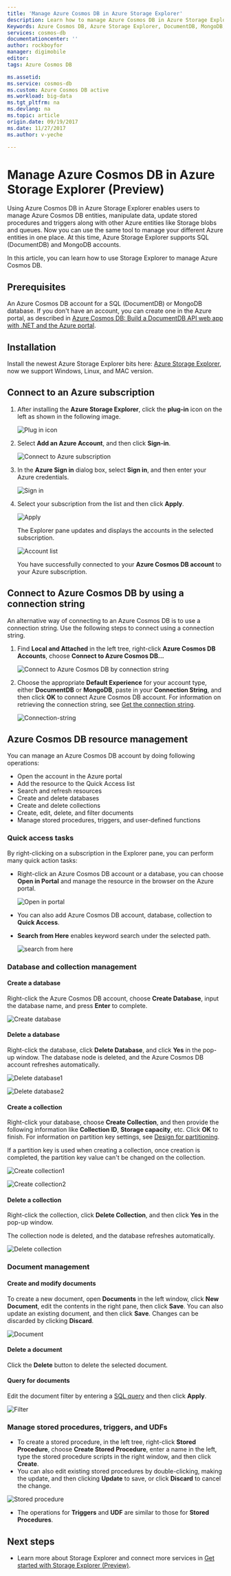 ```yaml
---
title: 'Manage Azure Cosmos DB in Azure Storage Explorer'
description: Learn how to manage Azure Cosmos DB in Azure Storage Explorer.
Keywords: Azure Cosmos DB, Azure Storage Explorer, DocumentDB, MongoDB, DocumentDB
services: cosmos-db
documentationcenter: ''
author: rockboyfor
manager: digimobile
editor: 
tags: Azure Cosmos DB

ms.assetid: 
ms.service: cosmos-db
ms.custom: Azure Cosmos DB active
ms.workload: big-data
ms.tgt_pltfrm: na
ms.devlang: na
ms.topic: article
origin.date: 09/19/2017
ms.date: 11/27/2017
ms.author: v-yeche

---
```

# Manage Azure Cosmos DB in Azure Storage Explorer (Preview)

Using Azure Cosmos DB in Azure Storage Explorer enables users to manage Azure Cosmos DB entities, manipulate data, update stored procedures and triggers along with other Azure entities like Storage blobs and queues. Now you can use the same tool to manage your different Azure entities in one place. At this time, Azure Storage Explorer supports SQL (DocumentDB) and MongoDB accounts.

In this article, you can learn how to use Storage Explorer to manage Azure Cosmos DB.

## Prerequisites

An Azure Cosmos DB account for a SQL (DocumentDB) or MongoDB database. If you don't have an account, you can create one in the Azure portal, as described in [Azure Cosmos DB: Build a DocumentDB API web app with .NET and the Azure portal](create-documentdb-dotnet.md).

## Installation

Install the newest Azure Storage Explorer bits here: [Azure Storage Explorer](https://go.microsoft.com/fwlink/?LinkId=708343&clcid=0x409), now we support Windows, Linux, and MAC version.

## Connect to an Azure subscription

1. After installing the **Azure Storage Explorer**, click the **plug-in** icon on the left as shown in the following image.

   ![Plug in icon](./media/tutorial-documentdb-and-mongodb-in-storage-explorer/plug-in-icon.png)

2. Select **Add an Azure Account**, and then click **Sign-in**.

   ![Connect to Azure subscription](./media/tutorial-documentdb-and-mongodb-in-storage-explorer/connect-to-azure-subscription.png)

2. In the **Azure Sign in** dialog box, select **Sign in**, and then enter your Azure credentials.

    ![Sign in](./media/tutorial-documentdb-and-mongodb-in-storage-explorer/sign-in.png)

3. Select your subscription from the list and then click **Apply**.

    ![Apply](./media/tutorial-documentdb-and-mongodb-in-storage-explorer/apply-subscription.png)

    The Explorer pane updates and displays the accounts in the selected subscription.

    ![Account list](./media/tutorial-documentdb-and-mongodb-in-storage-explorer/account-list.png)

    You have successfully connected to your **Azure Cosmos DB account** to your Azure subscription.

## Connect to Azure Cosmos DB by using a connection string

An alternative way of connecting to an Azure Cosmos DB is to use a connection string. Use the following steps to connect using a connection string.

1. Find **Local and Attached** in the left tree, right-click **Azure Cosmos DB Accounts**, choose **Connect to Azure Cosmos DB...**

    ![Connect to Azure Cosmos DB by connection string](./media/tutorial-documentdb-and-mongodb-in-storage-explorer/connect-to-db-by-connection-string.png)

2. Choose the appropriate **Default Experience** for your account type, either **DocumentDB** or **MongoDB**, paste in your **Connection String**, and then click **OK** to connect Azure Cosmos DB account. For information on retrieving the connection string, see [Get the connection string](/cosmos-db/manage-account#get-the--connection-string).

    ![Connection-string](./media/tutorial-documentdb-and-mongodb-in-storage-explorer/connection-string.png)

## Azure Cosmos DB resource management

You can manage an Azure Cosmos DB account by doing following operations:
* Open the account in the Azure portal
* Add the resource to the Quick Access list
* Search and refresh resources
* Create and delete databases
* Create and delete collections
* Create, edit, delete, and filter documents
* Manage stored procedures, triggers, and user-defined functions

### Quick access tasks

By right-clicking on a subscription in the Explorer pane, you can perform many quick action tasks:

* Right-click an Azure Cosmos DB account or a database, you can choose **Open in Portal** and manage the resource in the browser on the Azure portal.

     ![Open in portal](./media/tutorial-documentdb-and-mongodb-in-storage-explorer/open-in-portal.png)

* You can also add Azure Cosmos DB account, database, collection to **Quick Access**.
* **Search from Here** enables keyword search under the selected path.

    ![search from here](./media/tutorial-documentdb-and-mongodb-in-storage-explorer/search-from-here.png) 

### Database and collection management
#### Create a database 
Right-click the Azure Cosmos DB account, choose **Create Database**, input the database name, and press **Enter** to complete.

![Create database](./media/tutorial-documentdb-and-mongodb-in-storage-explorer/create-database.png) 

#### Delete a database
Right-click the database, click **Delete Database**, and click **Yes** in the pop-up window. The database node is deleted, and the Azure Cosmos DB account refreshes automatically.

![Delete database1](./media/tutorial-documentdb-and-mongodb-in-storage-explorer/delete-database1.png)  

![Delete database2](./media/tutorial-documentdb-and-mongodb-in-storage-explorer/delete-database2.png) 

#### Create a collection
Right-click your database, choose **Create Collection**, and then provide the following information like **Collection ID**, **Storage capacity**, etc. Click **OK** to finish. For information on partition key settings, see [Design for partitioning](partition-data.md#designing-for-partitioning).

If a partition key is used when creating a collection, once creation is completed, the partition key value can't be changed on the collection.

![Create collection1](./media/tutorial-documentdb-and-mongodb-in-storage-explorer/create-collection.png)

![Create collection2](./media/tutorial-documentdb-and-mongodb-in-storage-explorer/create-collection2.png) 

#### Delete a collection
Right-click the collection, click **Delete Collection**, and then click **Yes** in the pop-up window. 

The collection node is deleted, and the database refreshes automatically.  

![Delete collection](./media/tutorial-documentdb-and-mongodb-in-storage-explorer/delete-collection.png) 

### Document management

#### Create and modify documents
To create a new document, open **Documents** in the left window, click **New Document**, edit the contents in the right pane, then click **Save**. You can also update an existing document, and then click **Save**. Changes can be discarded by clicking **Discard**.

![Document](./media/tutorial-documentdb-and-mongodb-in-storage-explorer/document.png)

#### Delete a document
Click the **Delete** button to delete the selected document.
#### Query for documents
Edit the document filter by entering a [SQL query](documentdb-sql-query.md) and then click **Apply**.

![Filter](./media/tutorial-documentdb-and-mongodb-in-storage-explorer/filter.png)

### Manage stored procedures, triggers, and UDFs
* To create a stored procedure, in the left tree, right-click **Stored Procedure**, choose **Create Stored Procedure**, enter a name in the left, type the stored procedure scripts in the right window, and then click **Create**. 
* You can also edit existing stored procedures by double-clicking, making the update, and then clicking **Update** to save, or click **Discard** to cancel the change.

![Stored procedure](./media/tutorial-documentdb-and-mongodb-in-storage-explorer/stored-procedure.png)

* The operations for **Triggers** and **UDF** are similar to those for **Stored Procedures**.

## Next steps

* Learn more about Storage Explorer and connect more services in [Get started with Storage Explorer (Preview)](/vs-azure-tools-storage-manage-with-storage-explorer).

<!--Update_Description: update meta properties, update link -->

